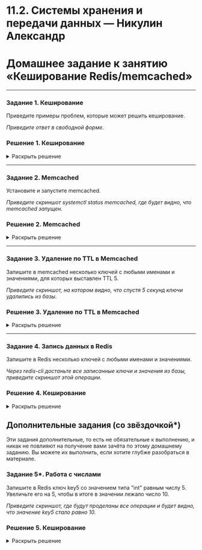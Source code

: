 # 11.2. Системы хранения и передачи данных — Никулин Александр
# Домашнее задание к занятию «Кеширование Redis/memcached»
---

### Задание 1. Кеширование 

Приведите примеры проблем, которые может решить кеширование. 

*Приведите ответ в свободной форме.*

### Решение 1. Кеширование 
<details>
  <summary>Раскрыть решение</summary>

  - **Повышение производительности**: Уменьшение нагрузки на кричтические компоненты тех или иных узлов
  - **Увеличение скорости ответа**: Например можно кешировать какие-либо картинки, большие данные, которые долго обрабатываются. За счет кеширования можем ускорить вреям ответа для таких запросов.
  - **Экономия ресурсов**: Можно хранить в кеше некоторые временные данные, которые в БД не нужны или же есть тяжеловесные запросы, которые могут слегка озадачить БД.
  - **Сглаживание бустов трафика**: Например, во время черной пятницы онлайн-магазины используют кэш, чтобы переживать резкое увеличение трафика.
  
</details>

---

### Задание 2. Memcached

Установите и запустите memcached.

*Приведите скриншот systemctl status memcached, где будет видно, что memcached запущен.*

### Решение 2. Memcached 
<details>
  <summary>Раскрыть решение</summary>

  - ```ssh
    sudo apt update && sudo apt install memcached
    ```
  - ![image](https://github.com/ADNikulin/netology/assets/44374132/e548768a-a79e-430f-8c32-edc73afbc18b)
  
</details>


---

### Задание 3. Удаление по TTL в Memcached

Запишите в memcached несколько ключей с любыми именами и значениями, для которых выставлен TTL 5. 

*Приведите скриншот, на котором видно, что спустя 5 секунд ключи удалились из базы.*

### Решение 3. Удаление по TTL в Memcached 
<details>
  <summary>Раскрыть решение</summary>

  - ```ssh
    set KEY META_DATA EXPIRY_TIME LENGTH_IN_BYTES
    get KEY
    ```
  - 5 секунд мало все-таки, делал разные ttl
  - ![image](https://github.com/ADNikulin/netology/assets/44374132/f17e483e-7796-4754-aa18-5ff806008e00)
  - ![image](https://github.com/ADNikulin/netology/assets/44374132/22e689e6-bc5f-42c9-8d8b-d2069f0d63f5)

</details>

---

### Задание 4. Запись данных в Redis

Запишите в Redis несколько ключей с любыми именами и значениями. 

*Через redis-cli достаньте все записанные ключи и значения из базы, приведите скриншот этой операции.*

### Решение 4. Кеширование 
<details>
  <summary>Раскрыть решение</summary>

  - Установка: 
    ```ssh
    sudo apt update && sudo apt install redis
    ```
  - ![image](https://github.com/ADNikulin/netology/assets/44374132/52bc74c6-9d2a-4927-b6fb-912c024eda9f)
  - ![image](https://github.com/ADNikulin/netology/assets/44374132/05802444-17f5-41c4-9363-c16d30bf4046)
  - ![image](https://github.com/ADNikulin/netology/assets/44374132/de3b0a17-2b14-43cf-8fff-a9c433b36391)
  
</details>

## Дополнительные задания (со звёздочкой*)
Эти задания дополнительные, то есть не обязательные к выполнению, и никак не повлияют на получение вами зачёта по этому домашнему заданию. Вы можете их выполнить, если хотите глубже разобраться в материале.

### Задание 5*. Работа с числами 

Запишите в Redis ключ key5 со значением типа "int" равным числу 5. Увеличьте его на 5, чтобы в итоге в значении лежало число 10.  

*Приведите скриншот, где будут проделаны все операции и будет видно, что значение key5 стало равно 10.*

### Решение 5. Кеширование 

<details>
  <summary>Раскрыть решение</summary>
  ![image](https://github.com/ADNikulin/netology/assets/44374132/4d541369-e925-4332-8d0e-b34a2381005a)

</details>
